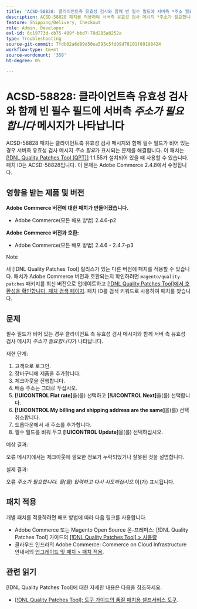 ```yaml
---
title: 'ACSD-58828: 클라이언트측 유효성 검사와 함께 빈 필수 필드에 서버측 *주소 필요* 메시지가 표시됨'
description: ACSD-58828 패치를 적용하여 서버측 유효성 검사 메시지 *주소가 필요합니다* 가 클라이언트측 유효성 검사 메시지와 함께 필수 필드가 비어 있는 경우 나타나는 Adobe Commerce 문제를 해결합니다.
feature: Shipping/Delivery, Checkout
role: Admin, Developer
exl-id: 6c19773d-cb75-409f-bbd7-78d285a0252a
type: Troubleshooting
source-git-commit: 7fdb02a6d89d50ea593c5fd99d78101f89198424
workflow-type: tm+mt
source-wordcount: '358'
ht-degree: 0%

---
```


# ACSD-58828: 클라이언트측 유효성 검사와 함께 빈 필수 필드에 서버측 *주소가 필요합니다* 메시지가 나타납니다

ACSD-58828 패치는 클라이언트측 유효성 검사 메시지와 함께 필수 필드가 비어 있는 경우 서버측 유효성 검사 메시지 *주소 필요*&#x200B;가 표시되는 문제를 해결합니다. 이 패치는 [[!DNL Quality Patches Tool (QPT)]](/help/tools/quality-patches-tool/quality-patches-tool-to-self-serve-quality-patches.md) 1.1.55가 설치되어 있을 때 사용할 수 있습니다. 패치 ID는 ACSD-58828입니다. 이 문제는 Adobe Commerce 2.4.8에서 수정됩니다.

## 영향을 받는 제품 및 버전

**Adobe Commerce 버전에 대한 패치가 만들어졌습니다.**
* Adobe Commerce(모든 배포 방법) 2.4.6-p2

**Adobe Commerce 버전과 호환:**
* Adobe Commerce(모든 배포 방법) 2.4.6 - 2.4.7-p3

>[!NOTE]
>
>새 [!DNL Quality Patches Tool] 릴리스가 있는 다른 버전에 패치를 적용할 수 있습니다. 패치가 Adobe Commerce 버전과 호환되는지 확인하려면 `magento/quality-patches` 패키지를 최신 버전으로 업데이트하고 [[!DNL Quality Patches Tool]에서 호환성을 확인합니다. 패치 검색 페이지](https://experienceleague.adobe.com/tools/commerce-quality-patches/index.html?lang=ko). 패치 ID를 검색 키워드로 사용하여 패치를 찾습니다.

## 문제

필수 필드가 비어 있는 경우 클라이언트 측 유효성 검사 메시지와 함께 서버 측 유효성 검사 메시지 *주소가 필요합니다*&#x200B;가 나타납니다.

재현 단계:

1. 고객으로 로그인.
1. 장바구니에 제품을 추가합니다.
1. 체크아웃을 진행합니다.
1. 배송 주소는 그대로 두십시오.
1. **[!UICONTROL Flat rate]**&#x200B;을(를) 선택하고 **[!UICONTROL Next]**&#x200B;을(를) 선택합니다.
1. **[!UICONTROL My billing and shipping address are the same]**&#x200B;을(를) 선택 취소합니다.
1. 드롭다운에서 새 주소를 추가합니다.
1. 필수 필드를 비워 두고 **[!UICONTROL Update]**&#x200B;을(를) 선택하십시오.

예상 결과:

오류 메시지에서는 체크아웃에 필요한 정보가 누락되었거나 잘못된 것을 설명합니다.

실제 결과:

오류 *주소가 필요합니다. 을(를) 입력하고 다시 시도하십시오.*&#x200B;이(가) 표시됩니다.

## 패치 적용

개별 패치를 적용하려면 배포 방법에 따라 다음 링크를 사용합니다.

* Adobe Commerce 또는 Magento Open Source 온-프레미스: [!DNL Quality Patches Tool] 가이드의 [[!DNL Quality Patches Tool] > 사용량](/help/tools/quality-patches-tool/usage.md)
* 클라우드 인프라의 Adobe Commerce: Commerce on Cloud Infrastructure 안내서의 [업그레이드 및 패치 > 패치 적용](https://experienceleague.adobe.com/docs/commerce-cloud-service/user-guide/develop/upgrade/apply-patches.html?lang=ko).

## 관련 읽기

[!DNL Quality Patches Tool]에 대한 자세한 내용은 다음을 참조하세요.

* [[!DNL Quality Patches Tool]: 도구 가이드의 품질 패치용 셀프서비스 도구](/help/tools/quality-patches-tool/quality-patches-tool-to-self-serve-quality-patches.md).
